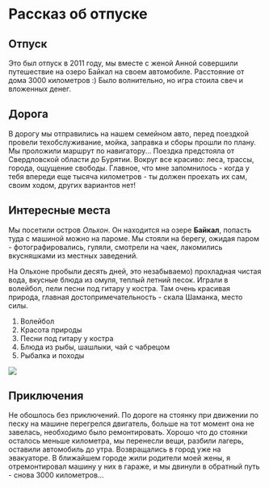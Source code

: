 # Рассказ об отпуске

## Отпуск

Это был отпуск в 2011 году, мы вместе с женой Анной совершили путешествие на озеро Байкал на своем автомобиле. Расстояние от дома 3000 километров :) Было волнительно, но игра стоила свеч и вложенных денег.
 
## Дорога

В дорогу мы отправились на нашем семейном авто, перед поездкой провели техобслуживание, мойка, заправка и сборы прошли по плану. Мы проложили маршрут по навигатору...
Поездка предстояла от Свердловской области до Бурятии. 
Вокруг все красиво: леса, трассы, города, ощущение свободы. Главное, что мне запомнилось - когда у тебя впереди еще тысяча километров - ты должен проехать их сам, своим ходом, других вариантов нет!

## Интересные места

Мы посетили остров *Ольхон*. Он находится на озере __Байкал__, попасть туда с машиной можно на пароме. Мы стояли на берегу, ожидая паром - фотографировались, гуляли, смотрели на чаек, лакомились вкусняшками из местных заведений.

На Ольхоне пробыли десять дней, это незабываемо) прохладная чистая вода, вкусные блюда из омуля, теплый летний песок. Играли в волейбол, пели песни под гитару у костра. Там очень красивая природа, главная достопримечательность - скала Шаманка, место силы.

1. Волейбол
2. Красота природы
3. Песни под гитару у костра
4. Блюда из рыбы, шашлыки, чай с чабрецом
5. Рыбалка и походы

![](baikal.jpg)


## Приключения

Не обошлось без приключений. По дороге на стоянку при движении по песку на машине перегрелся двигатель, больше на тот момент она не завелась, необходимо было ремонтировать. Хорошо что до стоянки осталось меньше километра, мы перенесли вещи, разбили лагерь, оставили автомобиль до утра. Возвращались в город уже на эвакуаторе. В ближайшем городе жили родители моей жены, я отремонтировал машину у них в гараже, и мы двинули в обратный путь - снова 3000 километров...
